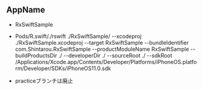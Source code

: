 ## AppName
- RxSwiftSample

- Pods/R.swift/./rswift ./RxSwiftSample/ --xcodeproj ./RxSwiftSample.xcodeproj --target RxSwiftSample --bundleIdentifier com.Shintarou.RxSwiftSample --productModuleName RxSwiftSample --buildProductsDir ./ --developerDir ./ --sourceRoot ./ --sdkRoot /Applications/Xcode.app/Contents/Developer/Platforms/iPhoneOS.platform/Developer/SDKs/iPhoneOS11.0.sdk

- practiceブランチは廃止
